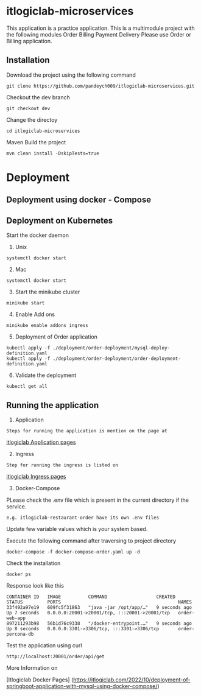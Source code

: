 # itlogiclab-microservices
This application is a practice application. This is a multimodule project with the following modules
Order 
Billing
Payment 
Delivery
Please use Order or Billing application. 

## Installation
Download the project using the following command
```
git clone https://github.com/pandeych009/itlogiclab-microservices.git
```

Checkout the dev branch
```
git checkout dev
```

Change the directoy 
```
cd itlogiclab-microservices
```

Maven Build the project
```
mvn clean install -DskipTests=true

```
# Deployment

## Deployment using docker - Compose



## Deployment on Kubernetes

Start the docker daemon 

1. Unix 
```
systemctl docker start
```

2. Mac
```
systemctl docker start
```

3. Start the minikube cluster 
```
minikube start
```

4. Enable Add ons
```
minikube enable addons ingress
```

5. Deployment of Order application
```
kubectl apply -f ./deployment/order-deployment/mysql-deploy-definition.yaml 
kubectl apply -f ./deployment/order-deployment/order-deployment-definition.yaml
```

6. Validate the deployment
```
kubectl get all
```

## Running the application 
1. Application 
```
Steps for running the application is mention on the page at 
```
[itlogiclab Application pages](https://itlogiclab.com/2022/12/kubernetes-deployment-of-springboot-application-with-mysql/)

2. Ingress
``` 
Step for running the ingress is listed on 
```
[itlogiclab Ingress pages](https://itlogiclab.com/2023/05/ingress/)


3. Docker-Compose 

PLease check the .env file which is present in the current directory if the service. 
```
e.g. itlogiclab-restaurant-order have its own .env files
```
Update few variable values which is your system based. 

Execute the following command after traversing to project directory 
```
docker-compose -f docker-compose-order.yaml up -d
```
Check the installation 
```
docker ps 
```

Response look like this 
```
CONTAINER ID   IMAGE          COMMAND                  CREATED         STATUS         PORTS                                           NAMES
33f492a97e19   609fc5f31863   "java -jar /opt/app/…"   9 seconds ago   Up 7 seconds   0.0.0.0:20001->20001/tcp, :::20001->20001/tcp   order-web-app
897211293b98   56b1d76c9338   "/docker-entrypoint.…"   9 seconds ago   Up 8 seconds   0.0.0.0:3301->3306/tcp, :::3301->3306/tcp       order-percona-db
```

Test the application using curl 
```
http://localhost:20001/order/api/get
```

More Information on


[Itlogiclab Docker Pages] (https://itlogiclab.com/2022/10/deployment-of-springboot-application-with-mysql-using-docker-compose/)




